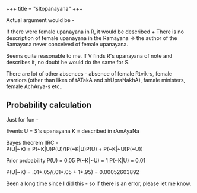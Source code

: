 +++
title = "sItopanayana"
+++

Actual argument would be -

If there were female upanayana in R, it would be described +
There is no description of female upanayana in the Ramayana   => the author of the Ramayana never conceived of female upanayana.

Seems quite reasonable to me. If V finds R's upanayana of note and describes it, no doubt he would do the same for S.

There are lot of other absences - absence of female Rtvik-s, female warriors (other than likes of tATakA and shUpraNakhA), famale ministers, female AchArya-s etc..

## Probability calculation
Just for fun -

Events U = S's upanayana
K = described in rAmAyaNa

Bayes theorem IIRC -  
P(U|~K) = P(~K|U)P(U)/(P(~K|U)P(U) + P(~K|~U)P(~U))

Prior probability P(U) = 0.05
P(~K|~U) = 1
P(~K|U) = 0.01

P(U|~K) = .01*.05/(.01*.05 + 1*.95) = 0.00052603892

Been a long time since I did this - so if there is an error, please let me know.

